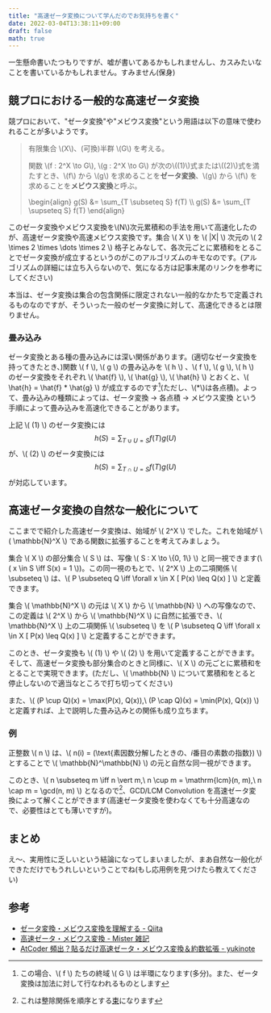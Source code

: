 ```yaml
---
title: "高速ゼータ変換について学んだのでお気持ちを書く"
date: 2022-03-04T13:38:11+09:00
draft: false
math: true
---
```


一生懸命書いたつもりですが、嘘が書いてあるかもしれませんし、カスみたいなことを書いているかもしれません。すみません(保身)

## 競プロにおける一般的な高速ゼータ変換

競プロにおいて、"ゼータ変換"や"メビウス変換"という用語は以下の意味で使われることが多いようです。

> 有限集合 \\(X\\)、(可換)半群 \\(G\\) を考える。
>
> 関数 \\(f : 2^X \to G\\), \\(g : 2^X \to G\\) が次の\\((1)\\)式または\\((2)\\)式を満たすとき、\\(f\\) から \\(g\\) を求めることを**ゼータ変換**、\\(g\\) から \\(f\\) を求めることを**メビウス変換**と呼ぶ。
>
> \begin{align}
> g(S) &= \sum_{T \subseteq S} f(T) \\\\
> g(S) &= \sum_{T \supseteq S} f(T)
> \end{align}

このゼータ変換やメビウス変換を\\(N\\)次元累積和の手法を用いて高速化したのが、高速ゼータ変換や高速メビウス変換です。集合 \\( X \\) を \\( |X| \\) 次元の \\( 2 \times 2 \times \dots \times 2 \\) 格子とみなして、各次元ごとに累積和をとることでゼータ変換が成立するというのがこのアルゴリズムのキモなのです。(アルゴリズムの詳細には立ち入らないので、気になる方は記事末尾のリンクを参考にしてください)

本当は、ゼータ変換は集合の包含関係に限定されない一般的なかたちで定義されるものなのですが、そういった一般のゼータ変換に対して、高速化できるとは限りません。

### 畳み込み

ゼータ変換とある種の畳み込みには深い関係があります。(適切なゼータ変換を持ってきたとき、)関数 \\( f \\), \\( g \\) の畳み込みを \\( h \\) 、\\( f \\), \\( g \\), \\( h \\) のゼータ変換をそれぞれ \\( \hat{f} \\), \\( \hat{g} \\), \\( \hat{h} \\) とおくと、\\( \hat{h} = \hat{f} * \hat{g} \\) が成立するのです[^1]\(ただし、\\(*\\)は各点積)。よって、畳み込みの種類によっては、ゼータ変換 → 各点積 → メビウス変換 という手順によって畳み込みを高速化できることがあります。

上記 \\( (1) \\) のゼータ変換には $$ h(S) = \sum_{T \cup U = S} f(T) g(U) $$ が、\\( (2) \\) のゼータ変換には $$ h(S) = \sum_{T \cap U = S} f(T) g(U) $$ が対応しています。

## 高速ゼータ変換の自然な一般化について

ここまでで紹介した高速ゼータ変換は、始域が \\( 2^X \\) でした。これを始域が \\( \mathbb{N}^X \\) である関数に拡張することを考えてみましょう。

集合 \\( X \\) の部分集合 \\( S \\) は、写像 \\( S : X \to \\{0, 1\\} \\) と同一視できます(\\( x \in S \iff S(x) = 1 \\))。この同一視のもとで、\\( 2^X \\) 上の二項関係 \\( \subseteq \\) は、\\( P \subseteq Q \iff \forall x \in X \[ P(x) \leq Q(x) \] \\) と定義できます。

集合 \\( \mathbb{N}^X \\) の元は \\( X \\) から \\( \mathbb{N} \\) への写像なので、この定義は \\( 2^X \\) から \\( \mathbb{N}^X \\) に自然に拡張でき、\\( \mathbb{N}^X \\) 上の二項関係 \\( \subseteq \\) を \\( P \subseteq Q \iff \forall x \in X \[ P(x) \leq Q(x) \] \\) と定義することができます。

このとき、ゼータ変換も \\( (1) \\) や \\( (2) \\) を用いて定義することができます。そして、高速ゼータ変換も部分集合のときと同様に、\\( X \\) の元ごとに累積和をとることで実現できます。(ただし、\\( \mathbb{N} \\) について累積和をとると停止しないので適当なところで打ち切ってください)

また、\\( (P \cup Q)(x) = \max(P(x), Q(x)),\ (P \cap Q)(x) = \min(P(x), Q(x)) \\) と定義すれば、上で説明した畳み込みとの関係も成り立ちます。

### 例

正整数 \\( n \\) は、\\( n(i) = (\text{素因数分解したときの、$i$番目の素数の指数}) \\) とすることで \\( \mathbb{N}^\mathbb{N} \\) の元と自然な同一視ができます。

このとき、\\( n \subseteq m \iff n \vert m,\ n \cup m = \mathrm{lcm}(n, m),\ n \cap m = \gcd(n, m) \\) となるので[^2]、GCD/LCM Convolution を高速ゼータ変換によって解くことができます(高速ゼータ変換を使わなくても十分高速なので、必要性はとても薄いですが)。

## まとめ

え〜、実用性に乏しいという結論になってしまいましたが、まあ自然な一般化ができただけでもうれしいということでね(もし応用例を見つけたら教えてください)

## 参考
- [ゼータ変換・メビウス変換を理解する \- Qiita](https://qiita.com/convexineq/items/afc84dfb9ee4ec4a67d5)
- [高速ゼータ・メビウス変換 \- Mister 雑記](https://misteer.hatenablog.com/entry/zeta-moebius)
- [AtCoder 頻出？貼るだけ高速ゼータ・メビウス変換＆約数拡張 \- yukinote](https://habara-k.hatenadiary.jp/entry/2020/04/14/010237)


[^1]: この場合、\\( f \\) たちの終域 \\( G \\) は半環になります(多分)。また、ゼータ変換は加法に対して行なわれるものとします
[^2]: これは整除関係を順序とする[束](https://ja.wikipedia.org/wiki/%E6%9D%9F_(%E6%9D%9F%E8%AB%96))になります
